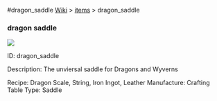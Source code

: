 #dragon_saddle
<a href="/wiki.html">Wiki</a> > <a href="/posts/wiki/items">items</a> > <a>dragon_saddle</a>
<div class="iteminfo">
<h3>dragon saddle</h3>
<img class="pixelimage" src="https://dragon-force-studio.com/images/EF_wiki/dragon_saddle.png">

<a class="iteminfoitem">ID: dragon_saddle</a></div>
Description:  The unviersal saddle for Dragons and Wyverns 

Recipe:  Dragon Scale,  String,  Iron Ingot,  Leather
Manufacture:  Crafting Table
Type: Saddle
